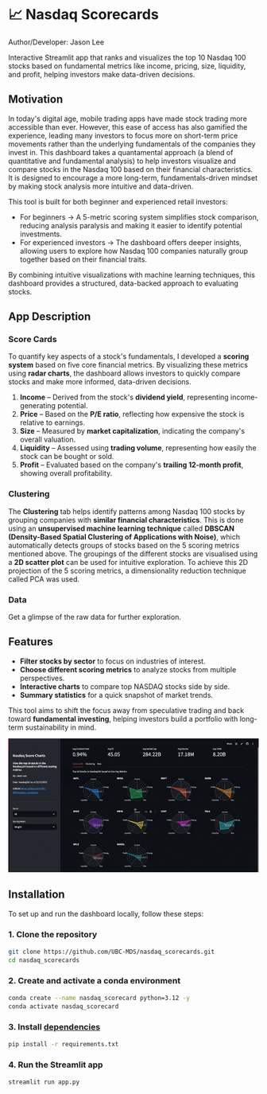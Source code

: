 # 📈 Nasdaq Scorecards  
Author/Developer: Jason Lee

Interactive Streamlit app that ranks and visualizes the top 10 Nasdaq 100 stocks based on fundamental metrics like income, pricing, size, liquidity, and profit, helping investors make data-driven decisions.

## Motivation  

In today's digital age, mobile trading apps have made stock trading more accessible than ever. However, this ease of access has also gamified the experience, leading many investors to focus more on short-term price movements rather than the underlying fundamentals of the companies they invest in. This dashboard takes a quantamental approach (a blend of quantitative and fundamental analysis) to help investors visualize and compare stocks in the Nasdaq 100 based on their financial characteristics. It is designed to encourage a more long-term, fundamentals-driven mindset by making stock analysis more intuitive and data-driven.

This tool is built for both beginner and experienced retail investors:

- For beginners → A 5-metric scoring system simplifies stock comparison, reducing analysis paralysis and making it easier to identify potential investments.
- For experienced investors → The dashboard offers deeper insights, allowing users to explore how Nasdaq 100 companies naturally group together based on their financial traits. 

By combining intuitive visualizations with machine learning techniques, this dashboard provides a structured, data-backed approach to evaluating stocks.

## App Description

### Score Cards
To quantify key aspects of a stock's fundamentals, I developed a **scoring system** based on five core financial metrics. By visualizing these metrics using **radar charts**, the dashboard allows investors to quickly compare stocks and make more informed, data-driven decisions.   

1. **Income** – Derived from the stock's **dividend yield**, representing income-generating potential.  
2. **Price** – Based on the **P/E ratio**, reflecting how expensive the stock is relative to earnings.  
3. **Size** – Measured by **market capitalization**, indicating the company's overall valuation.  
4. **Liquidity** – Assessed using **trading volume**, representing how easily the stock can be bought or sold.  
5. **Profit** – Evaluated based on the company's **trailing 12-month profit**, showing overall profitability.  

### Clustering

The **Clustering** tab helps identify patterns among Nasdaq 100 stocks by grouping companies with **similar financial characteristics**. This is done using an **unsupervised machine learning technique** called **DBSCAN (Density-Based Spatial Clustering of Applications with Noise)**, which automatically detects groups of stocks based on the 5 scoring metrics mentioned above. The groupings of the different stocks are visualised using a **2D scatter plot** can be used for intuitive exploration. To achieve this 2D projection of the 5 scoring metrics, a dimensionality reduction technique called PCA was used.

### Data
Get a glimpse of the raw data for further exploration.

## Features  
- **Filter stocks by sector** to focus on industries of interest.  
- **Choose different scoring metrics** to analyze stocks from multiple perspectives.  
- **Interactive charts** to compare top NASDAQ stocks side by side.  
- **Summary statistics** for a quick snapshot of market trends.  

This tool aims to shift the focus away from speculative trading and back toward **fundamental investing**, helping investors build a portfolio with long-term sustainability in mind. 

![demo](img/demo.gif)

## Installation  

To set up and run the dashboard locally, follow these steps:  

### 1. Clone the repository  
```bash
git clone https://github.com/UBC-MDS/nasdaq_scorecards.git
cd nasdaq_scorecards
```
### 2. Create and activate a conda environment 
```bash
conda create --name nasdaq_scorecard python=3.12 -y
conda activate nasdaq_scorecard
```

### 3. Install [dependencies](https://github.com/UBC-MDS/nasdaq_scorecards/blob/main/requirements.txt)
```bash
pip install -r requirements.txt
```

### 4. Run the Streamlit app
```bash
streamlit run app.py
```
 

